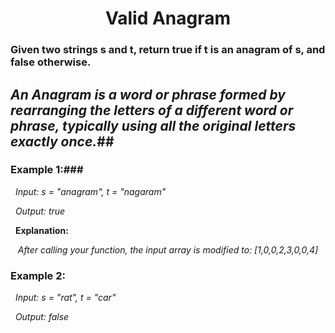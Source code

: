 <h1 align = "center"> Valid Anagram </h1>

### Given two strings s and t, return true if t is an anagram of s, and false otherwise. ###

## _An Anagram is a word or phrase formed by rearranging the letters of a different word or phrase, typically using all the original letters exactly once._##

### **Example 1:**###

&nbsp; _Input: s = "anagram", t = "nagaram"_

&nbsp; _Output: true_

&nbsp; **Explanation:**

&nbsp;&nbsp; _After calling your function, the input array is modified to: [1,0,0,2,3,0,0,4]_

### **Example 2:**

&nbsp; _Input: s = "rat", t = "car"_

&nbsp; _Output: false_
